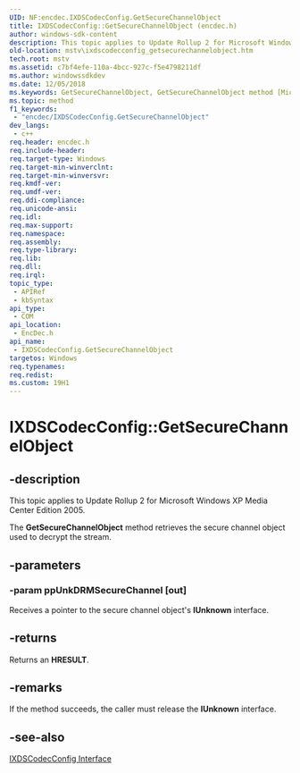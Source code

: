 ```yaml
---
UID: NF:encdec.IXDSCodecConfig.GetSecureChannelObject
title: IXDSCodecConfig::GetSecureChannelObject (encdec.h)
author: windows-sdk-content
description: This topic applies to Update Rollup 2 for Microsoft Windows XP Media Center Edition 2005.
old-location: mstv\ixdscodecconfig_getsecurechannelobject.htm
tech.root: mstv
ms.assetid: c7bf4efe-110a-4bcc-927c-f5e4798211df
ms.author: windowssdkdev
ms.date: 12/05/2018
ms.keywords: GetSecureChannelObject, GetSecureChannelObject method [Microsoft TV Technologies], GetSecureChannelObject method [Microsoft TV Technologies],IXDSCodecConfig interface, IXDSCodecConfig interface [Microsoft TV Technologies],GetSecureChannelObject method, IXDSCodecConfig.GetSecureChannelObject, IXDSCodecConfig::GetSecureChannelObject, IXDSCodecConfigGetSecureChannelObject, encdec/IXDSCodecConfig::GetSecureChannelObject, mstv.ixdscodecconfig_getsecurechannelobject
ms.topic: method
f1_keywords: 
 - "encdec/IXDSCodecConfig.GetSecureChannelObject"
dev_langs:
 - c++
req.header: encdec.h
req.include-header: 
req.target-type: Windows
req.target-min-winverclnt: 
req.target-min-winversvr: 
req.kmdf-ver: 
req.umdf-ver: 
req.ddi-compliance: 
req.unicode-ansi: 
req.idl: 
req.max-support: 
req.namespace: 
req.assembly: 
req.type-library: 
req.lib: 
req.dll: 
req.irql: 
topic_type:
 - APIRef
 - kbSyntax
api_type:
 - COM
api_location:
 - EncDec.h
api_name:
 - IXDSCodecConfig.GetSecureChannelObject
targetos: Windows
req.typenames: 
req.redist: 
ms.custom: 19H1
---
```


# IXDSCodecConfig::GetSecureChannelObject


## -description



This topic applies to Update Rollup 2 for Microsoft Windows XP Media Center Edition 2005.
        



The <b>GetSecureChannelObject</b> method retrieves the secure channel object used to decrypt the stream.


## -parameters




### -param ppUnkDRMSecureChannel [out]

Receives a pointer to the secure channel object's <b>IUnknown</b> interface.


## -returns



Returns an <b>HRESULT</b>.




## -remarks



If the method succeeds, the caller must release the <b>IUnknown</b> interface.




## -see-also




<a href="https://docs.microsoft.com/previous-versions/windows/desktop/api/encdec/nn-encdec-ixdscodecconfig">IXDSCodecConfig Interface</a>
 

 


